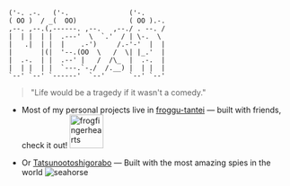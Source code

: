 ```
('-. .-.   ('-.               ('-.     
( OO )  / _(  OO)             ( OO ).-. 
,--. ,--.(,------. ,--.   ,--./ . --. / 
|  | |  | |  .---'  \  `.'  / | \-.  \  
|   .|  | |  |    .-')     /.-'-'  |  | 
|       |(|  '--.(OO  \   /  \| |_.'  | 
|  .-.  | |  .--' |   /  /\_  |  .-.  | 
|  | |  | |  `---.`-./  /.__) |  | |  | 
`--' `--' `------'  `--'      `--' `--'
```

> "Life would be a tragedy if it wasn't a comedy."

- Most of my personal projects live in [froggu-tantei](https://github.com/froggu-tantei) — built with friends, check it out! <img src="https://github.com/user-attachments/assets/660f8d7f-89e7-4237-bd27-e5228600cb75" alt="frogfingerhearts" width="60" height="60">


- Or [Tatsunootoshigorabo](https://github.com/Tatsunootoshigorabo) — Built with the most amazing spies in the world ![seahorse](https://github.com/user-attachments/assets/80b380a5-a451-4e01-ba80-e06016d53c88)
